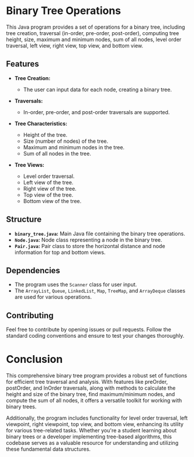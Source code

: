 # Binary Tree Operations

This Java program provides a set of operations for a binary tree, including tree creation, traversal (in-order, pre-order, post-order), computing tree height, size, maximum and minimum nodes, sum of all nodes, level order traversal, left view, right view, top view, and bottom view.

## Features

- **Tree Creation:**
  - The user can input data for each node, creating a binary tree.
  
- **Traversals:**
  - In-order, pre-order, and post-order traversals are supported.

- **Tree Characteristics:**
  - Height of the tree.
  - Size (number of nodes) of the tree.
  - Maximum and minimum nodes in the tree.
  - Sum of all nodes in the tree.

- **Tree Views:**
  - Level order traversal.
  - Left view of the tree.
  - Right view of the tree.
  - Top view of the tree.
  - Bottom view of the tree.

## Structure

- **`binary_tree.java`:** Main Java file containing the binary tree operations.
- **`Node.java`:** Node class representing a node in the binary tree.
- **`Pair.java`:** Pair class to store the horizontal distance and node information for top and bottom views.

## Dependencies

- The program uses the `Scanner` class for user input.
- The `ArrayList`, `Queue`, `LinkedList`, `Map`, `TreeMap`, and `ArrayDeque` classes are used for various operations.
  
## Contributing

Feel free to contribute by opening issues or pull requests. Follow the standard coding conventions and ensure to test your changes thoroughly.

# Conclusion

This comprehensive binary tree program provides a robust set of functions for efficient tree traversal and analysis. With features like preOrder, postOrder, and InOrder traversals, along with methods to calculate the height and size of the binary tree, find maximum/minimum nodes, and compute the sum of all nodes, it offers a versatile toolkit for working with binary trees.

Additionally, the program includes functionality for level order traversal, left viewpoint, right viewpoint, top view, and bottom view, enhancing its utility for various tree-related tasks. Whether you're a student learning about binary trees or a developer implementing tree-based algorithms, this codebase serves as a valuable resource for understanding and utilizing these fundamental data structures. 

